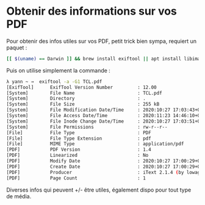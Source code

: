 # Obtenir des informations sur vos PDF

Pour obtenir des infos utiles sur vos PDF, petit trick bien sympa,
requiert un paquet :

``` bash
[[ $(uname) == Darwin ]] && brew install exiftool || apt install libimage-exiftool-perl
```

Puis on utilise simplement la commande :

``` bash
λ yann ~ →  exiftool -a -G1 TCL.pdf
[ExifTool]      ExifTool Version Number         : 12.00
[System]        File Name                       : TCL.pdf
[System]        Directory                       : .
[System]        File Size                       : 255 kB
[System]        File Modification Date/Time     : 2020:10:27 17:03:43+01:00
[System]        File Access Date/Time           : 2020:11:23 14:46:10+01:00
[System]        File Inode Change Date/Time     : 2020:10:27 17:03:51+01:00
[System]        File Permissions                : rw-r--r--
[File]          File Type                       : PDF
[File]          File Type Extension             : pdf
[File]          MIME Type                       : application/pdf
[PDF]           PDF Version                     : 1.4
[PDF]           Linearized                      : No
[PDF]           Modify Date                     : 2020:10:27 17:00:29+01:00
[PDF]           Create Date                     : 2020:10:27 17:00:29+01:00
[PDF]           Producer                        : iText 2.1.4 (by lowagie.com)
[PDF]           Page Count                      : 1
```

Diverses infos qui peuvent +/- être utiles, également dispo pour tout
type de média.
